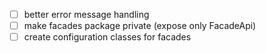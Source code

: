 - [ ] better error message handling
- [ ] make facades package private (expose only FacadeApi)
- [ ] create configuration classes for facades